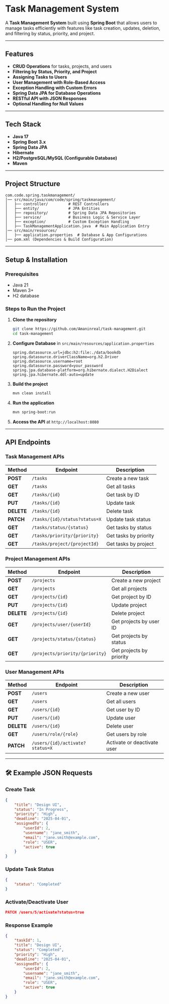 # Task Management System

A **Task Management System** built using **Spring Boot** that allows users to manage tasks efficiently with features like task creation, updates, deletion, and filtering by status, priority, and project.

---

## Features

- **CRUD Operations** for tasks, projects, and users
- **Filtering by Status, Priority, and Project**
- **Assigning Tasks to Users**
- **User Management with Role-Based Access**
- **Exception Handling with Custom Errors**
- **Spring Data JPA for Database Operations**
- **RESTful API with JSON Responses**
- **Optional Handling for Null Values**

---

## Tech Stack

- **Java 17**
- **Spring Boot 3.x**
- **Spring Data JPA**
- **Hibernate**
- **H2/PostgreSQL/MySQL (Configurable Database)**
- **Maven**

---

## Project Structure
```
com.code.spring.taskmanagement/
│── src/main/java/com/code/spring/taskmanagement/
│   ├── controller/         # REST Controllers
│   ├── entity/             # JPA Entities
│   ├── repository/         # Spring Data JPA Repositories
│   ├── service/            # Business Logic & Service Layer
│   ├── exception/          # Custom Exception Handling
│   ├── TaskManagementApplication.java  # Main Application Entry
│── src/main/resources/
│   ├── application.properties  # Database & App Configurations
│── pom.xml (Dependencies & Build Configuration)
```

---

## Setup & Installation

### **Prerequisites**
- Java 21
- Maven 3+
- H2 database

### **Steps to Run the Project**
1. **Clone the repository**
   ```sh
   git clone https://github.com/Amaninreal/task-management.git
   cd task-management
   ```
2. **Configure Database** in `src/main/resources/application.properties`
   ```properties
   spring.datasource.url=jdbc:h2:file:./data/bookdb
   spring.datasource.driverClassName=org.h2.Driver
   spring.datasource.username=root
   spring.datasource.password=your_password
   spring.jpa.database-platform=org.hibernate.dialect.H2Dialect
   spring.jpa.hibernate.ddl-auto=update
   ```
3. **Build the project**
   ```sh
   mvn clean install
   ```
4. **Run the application**
   ```sh
   mvn spring-boot:run
   ```
5. **Access the API** at `http://localhost:8080`

---

## API Endpoints

### **Task Management APIs**

| Method  | Endpoint                         | Description                  |
|---------|----------------------------------|------------------------------|
| **POST**  | `/tasks`                        | Create a new task            |
| **GET**   | `/tasks`                        | Get all tasks                |
| **GET**   | `/tasks/{id}`                   | Get task by ID               |
| **PUT**   | `/tasks/{id}`                   | Update task                  |
| **DELETE**| `/tasks/{id}`                   | Delete task                  |
| **PATCH** | `/tasks/{id}/status?status=X`   | Update task status           |
| **GET**   | `/tasks/status/{status}`        | Get tasks by status          |
| **GET**   | `/tasks/priority/{priority}`    | Get tasks by priority        |
| **GET**   | `/tasks/project/{projectId}`    | Get tasks by project         |

### **Project Management APIs**

| Method  | Endpoint                         | Description                  |
|---------|----------------------------------|------------------------------|
| **POST**  | `/projects`                     | Create a new project         |
| **GET**   | `/projects`                     | Get all projects             |
| **GET**   | `/projects/{id}`                | Get project by ID            |
| **PUT**   | `/projects/{id}`                | Update project               |
| **DELETE**| `/projects/{id}`                | Delete project               |
| **GET**   | `/projects/user/{userId}`       | Get projects by user ID      |
| **GET**   | `/projects/status/{status}`     | Get projects by status       |
| **GET**   | `/projects/priority/{priority}` | Get projects by priority     |

### **User Management APIs**

| Method  | Endpoint                         | Description                  |
|---------|----------------------------------|------------------------------|
| **POST**  | `/users`                        | Create a new user            |
| **GET**   | `/users`                        | Get all users                |
| **GET**   | `/users/{id}`                   | Get user by ID               |
| **PUT**   | `/users/{id}`                   | Update user                  |
| **DELETE**| `/users/{id}`                   | Delete user                  |
| **GET**   | `/users/role/{role}`            | Get users by role            |
| **PATCH** | `/users/{id}/activate?status=X` | Activate or deactivate user  |

---

## 🛠 Example JSON Requests

### **Create Task**
```json
{
    "title": "Design UI",
    "status": "In Progress",
    "priority": "High",
    "deadline": "2025-04-01",
    "assignedTo": {
        "userId": 2,
        "username": "jane_smith",
        "email": "jane.smith@example.com",
        "role": "USER",
        "active": true
    }
}
```

### **Update Task Status**
```json
{
    "status": "Completed"
}
```

### **Activate/Deactivate User**
```json
PATCH /users/5/activate?status=true
```

### **Response Example**
```json
{
    "taskId": 1,
    "title": "Design UI",
    "status": "Completed",
    "priority": "High",
    "deadline": "2025-04-01",
    "assignedTo": {
        "userId": 2,
        "username": "jane_smith",
        "email": "jane.smith@example.com",
        "role": "USER",
        "active": true
    }
}
```